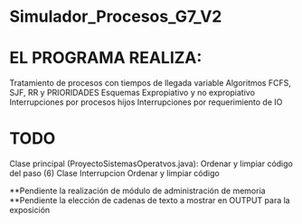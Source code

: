 # Simulador_Procesos_G7_V2

# EL PROGRAMA REALIZA:
  Tratamiento de procesos con tiempos de llegada variable
  Algoritmos FCFS, SJF, RR y PRIORIDADES
  Esquemas Expropiativo y no expropiativo
  Interrupciones por procesos hijos
  Interrupciones por requerimiento de IO
  
# TODO
  Clase principal (ProyectoSistemasOperatvos.java):
    Ordenar y limpiar código del paso (6)
  Clase Interrupcion
    Ordenar y limpiar código

**Pendiente la realización de módulo de administración de memoria
**Pendiente la elección de cadenas de texto a mostrar en OUTPUT para la exposición

